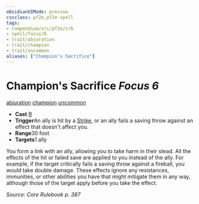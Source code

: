 ```yaml
---
obsidianUIMode: preview
cssclass: pf2e,pf2e-spell
tags:
- compendium/src/pf2e/crb
- spell/focus/6
- trait/abjuration
- trait/champion
- trait/uncommon
aliases: ["Champion's Sacrifice"]
---
```

# Champion's Sacrifice *Focus 6*   
[abjuration](../../rules/traits/abjuration.md)  [champion](../../rules/traits/champion.md)  [uncommon](../../rules/traits/uncommon.md)  

- **Cast** [R](../../rules/core-rulebook/chapter-9-playing-the-game.md#Actions "Reaction") 
- **Trigger**An ally is hit by a [Strike](../../rules/actions/strike.md), or an ally fails a saving throw against an effect that doesn't affect you.
- **Range**30 foot
- **Targets**1 ally

You form a link with an ally, allowing you to take harm in their stead. All the effects of the hit or failed save are applied to you instead of the ally. For example, if the target critically fails a saving throw against a fireball, you would take double damage. These effects ignore any resistances, immunities, or other abilities you have that might mitigate them in any way, although those of the target apply before you take the effect.

*Source: Core Rulebook p. 387*